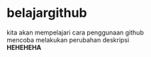 # belajargithub
kita akan mempelajari cara penggunaan github  
mencoba melakukan perubahan deskripsi  
**HEHEHEHA**
